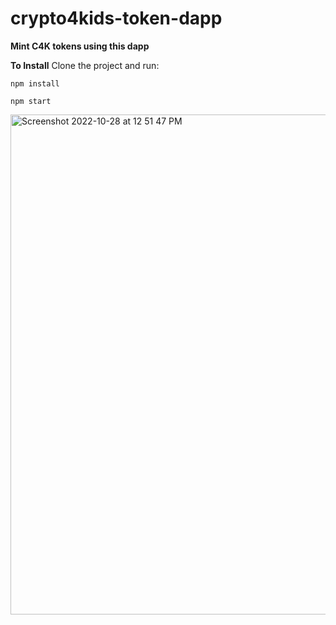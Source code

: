 # crypto4kids-token-dapp

**Mint C4K tokens using this dapp**

**To Install**
Clone the project and run:

```
npm install
```


```
npm start
```

<img width="800" alt="Screenshot 2022-10-28 at 12 51 47 PM" src="https://user-images.githubusercontent.com/96183717/198505430-45f7246f-478d-4905-9ed4-29200c2235d2.png"> 





